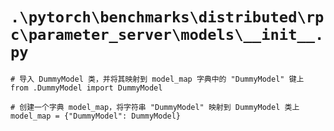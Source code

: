 # `.\pytorch\benchmarks\distributed\rpc\parameter_server\models\__init__.py`

```
# 导入 DummyModel 类，并将其映射到 model_map 字典中的 "DummyModel" 键上
from .DummyModel import DummyModel

# 创建一个字典 model_map，将字符串 "DummyModel" 映射到 DummyModel 类上
model_map = {"DummyModel": DummyModel}
```